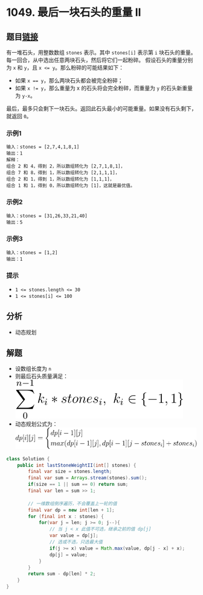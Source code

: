 # 1049. 最后一块石头的重量 II

## 题目[链接](https://leetcode-cn.com/problems/last-stone-weight-ii/)

有一堆石头，用整数数组 `stones` 表示。其中 `stones[i]` 表示第 `i` 块石头的重量。  
每一回合，从中选出任意两块石头，然后将它们一起粉碎。
假设石头的重量分别为 `x` 和 `y`，且 `x <= y`。那么粉碎的可能结果如下：  

* 如果 `x == y`，那么两块石头都会被完全粉碎；
* 如果 `x != y`，那么重量为 x 的石头将会完全粉碎，而重量为 `y` 的石头新重量为 `y-x`。

最后，最多只会剩下一块石头。返回此石头最小的可能重量。如果没有石头剩下，就返回 `0`。
  
### 示例1

```txt
输入：stones = [2,7,4,1,8,1]
输出：1
解释：
组合 2 和 4，得到 2，所以数组转化为 [2,7,1,8,1]，
组合 7 和 8，得到 1，所以数组转化为 [2,1,1,1]，
组合 2 和 1，得到 1，所以数组转化为 [1,1,1]，
组合 1 和 1，得到 0，所以数组转化为 [1]，这就是最优值。
```

### 示例2

```txt
输入：stones = [31,26,33,21,40]
输出：5
```

### 示例3

```txt
输入：stones = [1,2]
输出：1
```

### 提示

* `1 <= stones.length <= 30`
* `1 <= stones[i] <= 100`

## 分析

* 动态规划

## 解题

* 设数组长度为 `n`
* 则最后石头质量满足：  
  ![公式](assets/1049_f_1.svg)
* 动态规划公式为：  
  ![公式](assets/1049_f_2.svg)

```java
class Solution {
    public int lastStoneWeightII(int[] stones) {
        final var size = stones.length;
        final var sum = Arrays.stream(stones).sum();
        if(size == 1 || sum == 0) return sum;
        final var len = sum >> 1;

        // 一维数组倒序遍历，不会覆盖上一轮的值
        final var dp = new int[len + 1];
        for (final int x : stones) {
            for(var j = len; j >= 0; j--){
                // 当 j < x 此值不可选，继承之前的值 dp[j]
                var value = dp[j];
                // 选或不选，只选最大值
                if(j >= x) value = Math.max(value, dp[j - x] + x);
                dp[j] = value;
            }
        }
        return sum - dp[len] * 2;
    }
}

```
